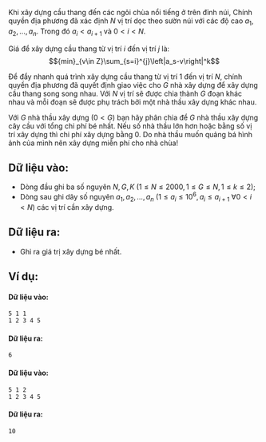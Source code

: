 Khi xây dựng cầu thang đến các ngôi chùa nổi tiếng ở trên đỉnh núi, Chính quyền địa phương đã xác định $N$ vị trí dọc theo sườn núi với các độ cao  $a_1, a_2, …, a_n$. Trong đó $a_i< a_{i+1}$ và $0< i< N$.

Giá để xây dựng cầu thang từ vị trí $i$ đến vị trí $j$ là:
$${min}_{v\in Z}\sum_{s=i}^{j}\left|a_s-v\right|^k$$

Để đẩy nhanh quá trình xây dựng cầu thang từ vị trí $1$ đến vị trí $N$, chính quyền địa phương đã quyết định giao việc cho $G$ nhà xây dựng để xây dựng cầu thang song song nhau. Với $N$ vị trí  sẽ được chia thành $G$ đoạn khác nhau và mỗi đoạn sẽ được phụ trách bởi một nhà thầu xây dựng khác nhau.

Với $G$ nhà thầu xây dựng $(0 < G)$ bạn hãy phân chia để $G$ nhà thầu xây dựng cây cầu với tổng chi phí bé nhất. Nếu số nhà thầu lớn hơn hoặc bằng số vị trí xây dựng thì chi phí xây dựng bằng $0$. Do nhà thầu muốn quảng bá hình ảnh của mình nên xây dựng miễn phí cho nhà chùa!

## Dữ liệu vào:
- Dòng đầu ghi ba số nguyên $N, G, K\ (1≤ N ≤2000, 1 ≤  G≤ N, 1 ≤ k ≤ 2)$;
- Dòng sau ghi dãy số nguyên $a_1, a_2, … ,a_n\ ( 1≤ a_i ≤ 10^6, a_i ≤ a_{i+1}\ ∀0  < i< N)$ các vị trí cần xây dựng.

## Dữ liệu ra:
- Ghi ra giá trị xây dựng bé nhất.

## Ví dụ:
#### Dữ liệu vào:
```
5 1 1
1 2 3 4 5
```

#### Dữ liệu ra:
```
6
```

#### Dữ liệu vào:
```
5 1 2
1 2 3 4 5
```

#### Dữ liệu ra:
```
10
```